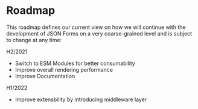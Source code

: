 # Roadmap

This roadmap defines our current view on how we will continue with the development of JSON Forms on a very coarse-grained level and is subject to change at any time:

H2/2021
 * Switch to ESM Modules for better consumability
 * Improve overall rendering performance
 * Improve Documentation

H1/2022
 * Improve extensbility by introducing middleware layer
